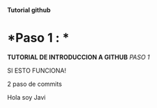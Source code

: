 

**Tutorial github**

*Paso 1 : *
=======
**TUTORIAL DE INTRODUCCION A GITHUB**
*PASO 1*


SI ESTO FUNCIONA!

2 paso de commits



Hola soy Javi

